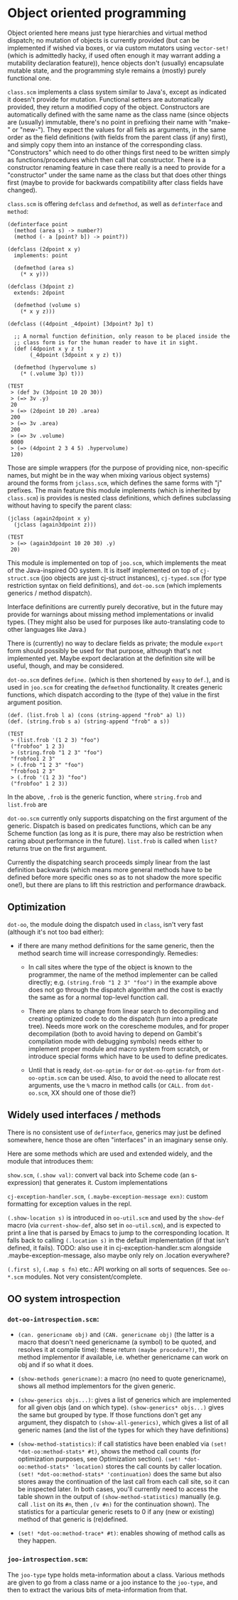 # Object oriented programming

Object oriented here means just type hierarchies and virtual method
dispatch; no mutation of objects is currently provided (but can be
implemented if wished via boxes, or via custom mutators using
`vector-set!` (which is admittedly hacky, if used often enough it may
warrant adding a mutability declaration feature)), hence objects don't
(usually) encapsulate mutable state, and the programming style remains
a (mostly) purely functional one.

`class.scm` implements a class system similar to Java's, except as
indicated it doesn't provide for mutation. Functional setters are
automatically provided, they return a modified copy of the
object. Constructors are automatically defined with the same name as
the class name (since objects are (usually) immutable, there's no
point in prefixing their name with "make-" or "new-"). They expect the
values for all fiels as arguments, in the same order as the field
definitions (with fields from the parent class (if any) first), and
simply copy them into an instance of the corresponding
class. "Constructors" which need to do other things first need to be
written simply as functions/procedures which then call that
constructor. There is a constructor renaming feature in case there
really is a need to provide for a "constructor" under the same name as
the class but that does other things first (maybe to provide for
backwards compatibility after class fields have changed). 

`class.scm` is offering `defclass` and `defmethod`, as well as
`definterface` and `method`:

    (definterface point
      (method (area s) -> number?)
      (method (- a [point? b]) -> point?))

    (defclass (2dpoint x y)
      implements: point

      (defmethod (area s)
        (* x y)))

    (defclass (3dpoint z)
      extends: 2dpoint

      (defmethod (volume s)
        (* x y z)))

    (defclass ((4dpoint _4dpoint) [3dpoint? 3p] t)

      ;; A normal function definition, only reason to be placed inside the
      ;; class form is for the human reader to have it in sight.
      (def (4dpoint x y z t)
           (_4dpoint (3dpoint x y z) t))

      (defmethod (hypervolume s)
        (* (.volume 3p) t)))

    (TEST
     > (def 3v (3dpoint 10 20 30))
     > (=> 3v .y)
     20
     > (=> (2dpoint 10 20) .area)
     200
     > (=> 3v .area)
     200
     > (=> 3v .volume)
     6000
     > (=> (4dpoint 2 3 4 5) .hypervolume)
     120)

Those are simple wrappers (for the purpose of providing nice,
non-specific names, but might be in the way when mixing various object
systems) around the forms from `jclass.scm`, which defines the same
forms with "j" prefixes. The main feature this module implements
(which is inherited by `class.scm`) is provides is nested class
definitions, which defines subclassing without having to specify the
parent class:

    (jclass (again2dpoint x y)
      (jclass (again3dpoint z)))

    (TEST
     > (=> (again3dpoint 10 20 30) .y)
     20)

This module is implemented on top of `joo.scm`, which implements the
meat of the Java-inspired OO system. It is itself implemented on top
of `cj-struct.scm` (joo objects are just cj-struct instances),
`cj-typed.scm` (for type restriction syntax on field definitions), and
`dot-oo.scm` (which implements generics / method dispatch).

Interface definitions are currently purely decorative, but in the
future may provide for warnings about missing method implementations
or invalid types. (They might also be used for purposes like
auto-translating code to other languages like Java.)

There is (currently) no way to declare fields as private; the module
`export` form should possibly be used for that purpose, although
that's not implemented yet. Maybe export declaration at the definition
site will be useful, though, and may be considered.

`dot-oo.scm` defines `define.` (which is then shortened by `easy` to
`def.`), and is used in `joo.scm` for creating the `defmethod`
functionality. It creates generic functions, which dispatch according
to the (type of the) value in the first argument position.
  
    (def. (list.frob l a) (cons (string-append "frob" a) l))
    (def. (string.frob s a) (string-append "frob" a s))

    (TEST
     > (list.frob '(1 2 3) "foo")
     ("frobfoo" 1 2 3)
     > (string.frob "1 2 3" "foo")
     "frobfoo1 2 3"
     > (.frob "1 2 3" "foo")
     "frobfoo1 2 3"
     > (.frob '(1 2 3) "foo")
     ("frobfoo" 1 2 3))

In the above, `.frob` is the generic function, where `string.frob` and
`list.frob` are 

`dot-oo.scm` currently only supports dispatching on the first argument
of the generic. Dispatch is based on predicates functions, which can
be any Scheme function (as long as it is pure, there may also be
restriction when caring about performance in the future). `list.frob`
is called when `list?` returns true on the first argument.

Currently the dispatching search proceeds simply linear from the last
definition backwards (which means more general methods have to be
defined before more specific ones so as to not shadow the more
specific one!), but there are plans to lift this restriction and
performance drawback.


## Optimization

`dot-oo`, the module doing the dispatch used in `class`, isn't very
fast (although it's not too bad either):

* if there are many method definitions for the same generic, then the
  method search time will increase correspondingly. Remedies:

    * In call sites where the type of the object is known to the
      programmer, the name of the method implementer can be called
      directly; e.g. `(string.frob "1 2 3" "foo")` in the example
      above does not go through the dispatch algorithm and the cost is
      exactly the same as for a normal top-level function call.

    * There are plans to change from linear search to decompiling and
      creating optimized code to do the dispatch (turn into a
      predicate tree). Needs more work on the corescheme modules, and
      for proper decompilation (both to avoid having to depend on
      Gambit's compilation mode with debugging symbols) needs either
      to implement proper module and macro system from scratch, or
      introduce special forms which have to be used to define
      predicates.
      
    * Until that is ready, `dot-oo-optim-for` or `dot-oo-optim-for`
      from `dot-oo-optim.scm` can be used. Also, to avoid the need to
      allocate rest arguments, use the `%` macro in method calls (or
      `CALL.` from `dot-oo.scm`, XX should one of those die?)


## Widely used interfaces / methods

There is no consistent use of `definterface`, generics may just be
defined somewhere, hence those are often "interfaces" in an imaginary
sense only. 

Here are some methods which are used and extended widely, and the
module that introduces them:

`show.scm`, `(.show val)`: convert val back into Scheme code (an
s-expression) that generates it. Custom implementations 

`cj-exception-handler.scm`, `(.maybe-exception-message exn)`: custom
formatting for exception values in the repl.

`(.show-location s)` is introduced in `oo-util.scm` and used by the
`show-def` macro (via `current-show-def`, also set in `oo-util.scm`),
and is expected to print a line that is parsed by Emacs to jump to the
corresponding location. It falls back to calling `(.location s)` in
the default implementation (if that isn't defined, it fails).  TODO:
also use it in cj-exception-handler.scm alongside
.maybe-exception-message, also maybe only rely on .location
everywhere?

`(.first s)`, `(.map s fn)` etc.: API working on all sorts of
sequences.  See `oo-*.scm` modules. Not very consistent/complete.


## OO system introspection

### `dot-oo-introspection.scm`:

* `(can. genericname obj)` and `(CAN. genericname obj)` (the latter is
  a macro that doesn't need genericname (a symbol) to be quoted, and
  resolves it at compile time): these return `(maybe procedure?)`, the
  method implementor if available, i.e. whether genericname can work
  on obj and if so what it does.

* `(show-methods genericname)`: a macro (no need to quote
  genericname), shows all method implementors for the given generic.

* `(show-generics objs...)`: gives a list of generics which are
  implemented for all given objs (and on which type). `(show-generics*
  objs...)` gives the same but grouped by type. If those functions
  don't get any argument, they dispatch to `(show-all-generics)`,
  which gives a list of all generic names (and the list of the types
  for which they have definitions)

* `(show-method-statistics)`: if call statistics have been enabled via
  `(set! *dot-oo:method-stats* #t)`, shows the method call counts (for
  optimization purposes, see Optimization section).  `(set!
  *dot-oo:method-stats* 'location)` stores the call counts by caller
  location. `(set! *dot-oo:method-stats* 'continuation)` does the same
  but also stores away the continuation of the last call from each
  call site, so it can be inspected later. In both cases, you'll
  currently need to access the table shown in the output of
  `(show-method-statistics)` manually (e.g. call `.list` on its `#n`,
  then `,(v #n)` for the continuation shown). The statistics for a
  particular generic resets to 0 if any (new or existing) method of
  that generic is (re)defined.

* `(set! *dot-oo:method-trace* #t)`: enables showing of method calls
  as they happen.

### `joo-introspection.scm`: 

The `joo-type` type holds meta-information about a class. Various
methods are given to go from a class name or a joo instance to the
`joo-type`, and then to extract the various bits of meta-information
from that.

